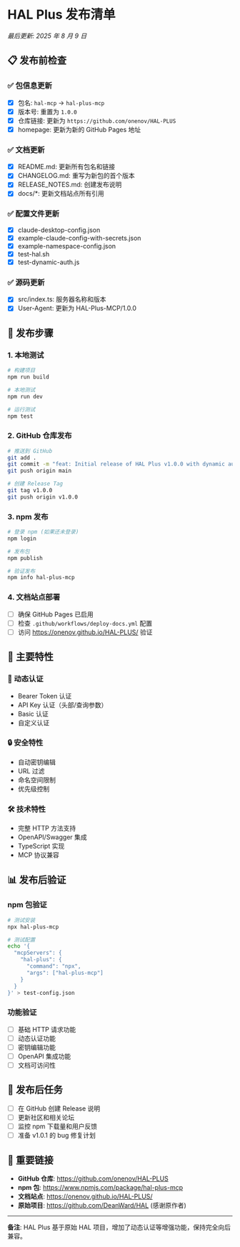 # HAL Plus 发布清单

_最后更新: 2025 年 8 月 9 日_

## 📋 发布前检查

### ✅ 包信息更新

- [x] 包名: `hal-mcp` → `hal-plus-mcp`
- [x] 版本号: 重置为 `1.0.0`
- [x] 仓库链接: 更新为 `https://github.com/onenov/HAL-PLUS`
- [x] homepage: 更新为新的 GitHub Pages 地址

### ✅ 文档更新

- [x] README.md: 更新所有包名和链接
- [x] CHANGELOG.md: 重写为新包的首个版本
- [x] RELEASE_NOTES.md: 创建发布说明
- [x] docs/\*: 更新文档站点所有引用

### ✅ 配置文件更新

- [x] claude-desktop-config.json
- [x] example-claude-config-with-secrets.json
- [x] example-namespace-config.json
- [x] test-hal.sh
- [x] test-dynamic-auth.js

### ✅ 源码更新

- [x] src/index.ts: 服务器名称和版本
- [x] User-Agent: 更新为 HAL-Plus-MCP/1.0.0

## 🚀 发布步骤

### 1. 本地测试

```bash
# 构建项目
npm run build

# 本地测试
npm run dev

# 运行测试
npm test
```

### 2. GitHub 仓库发布

```bash
# 推送到 GitHub
git add .
git commit -m "feat: Initial release of HAL Plus v1.0.0 with dynamic authentication"
git push origin main

# 创建 Release Tag
git tag v1.0.0
git push origin v1.0.0
```

### 3. npm 发布

```bash
# 登录 npm (如果还未登录)
npm login

# 发布包
npm publish

# 验证发布
npm info hal-plus-mcp
```

### 4. 文档站点部署

- [ ] 确保 GitHub Pages 已启用
- [ ] 检查 `.github/workflows/deploy-docs.yml` 配置
- [ ] 访问 https://onenov.github.io/HAL-PLUS/ 验证

## 🎯 主要特性

### 🚀 动态认证

- Bearer Token 认证
- API Key 认证（头部/查询参数）
- Basic 认证
- 自定义认证

### 🔒 安全特性

- 自动密钥编辑
- URL 过滤
- 命名空间限制
- 优先级控制

### 🛠️ 技术特性

- 完整 HTTP 方法支持
- OpenAPI/Swagger 集成
- TypeScript 实现
- MCP 协议兼容

## 📊 发布后验证

### npm 包验证

```bash
# 测试安装
npx hal-plus-mcp

# 测试配置
echo '{
  "mcpServers": {
    "hal-plus": {
      "command": "npx",
      "args": ["hal-plus-mcp"]
    }
  }
}' > test-config.json
```

### 功能验证

- [ ] 基础 HTTP 请求功能
- [ ] 动态认证功能
- [ ] 密钥编辑功能
- [ ] OpenAPI 集成功能
- [ ] 文档可访问性

## 📝 发布后任务

- [ ] 在 GitHub 创建 Release 说明
- [ ] 更新社区和相关论坛
- [ ] 监控 npm 下载量和用户反馈
- [ ] 准备 v1.0.1 的 bug 修复计划

## 🔗 重要链接

- **GitHub 仓库**: https://github.com/onenov/HAL-PLUS
- **npm 包**: https://www.npmjs.com/package/hal-plus-mcp
- **文档站点**: https://onenov.github.io/HAL-PLUS/
- **原始项目**: https://github.com/DeanWard/HAL (感谢原作者)

---

**备注**: HAL Plus 基于原始 HAL 项目，增加了动态认证等增强功能，保持完全向后兼容。
